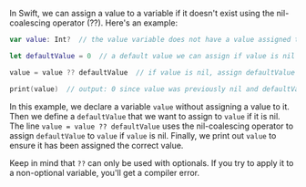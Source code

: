 In Swift, we can assign a value to a variable if it doesn't exist using the nil-coalescing operator (??). Here's an example:

```swift
var value: Int?  // the value variable does not have a value assigned to it yet

let defaultValue = 0  // a default value we can assign if value is nil

value = value ?? defaultValue  // if value is nil, assign defaultValue to it

print(value)  // output: 0 since value was previously nil and defaultValue was assigned to it
```

In this example, we declare a variable `value` without assigning a value to it. Then we define a `defaultValue` that we want to assign to `value` if it is nil. The line `value = value ?? defaultValue` uses the nil-coalescing operator to assign `defaultValue` to `value` if `value` is nil. Finally, we print out `value` to ensure it has been assigned the correct value.

Keep in mind that `??` can only be used with optionals. If you try to apply it to a non-optional variable, you'll get a compiler error.